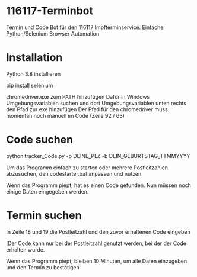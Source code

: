 # 116117-Terminbot
Termin und Code Bot für den 116117 Impfterminservice. Einfache Python/Selenium Browser Automation

# Installation

Python 3.8 installieren

pip install selenium

chromedriver.exe zum PATH hinzufügen
Dafür in Windows Umgebungsvariablen suchen und dort Umgebungsvariablen unten rechts den Pfad zur exe hinzufügen
Der Pfad für den chromedriver muss momentan noch manuell im Code (Zeile 92 / 63)

# Code suchen
python tracker_Code.py -p DEINE_PLZ -b DEIN_GEBURTSTAG_TTMMYYYY

Um das Programm einfach zu starten oder mehrere Postleitzahlen abzusuchen, den codestarter.bat anpassen und nutzen.

Wenn das Programm piept, hat es einen Code gefunden. Nun müssen noch einige Daten eingegeben werden.

# Termin suchen
In Zeile 18 und 19 die Postleitzahl und den zuvor erhaltenen Code eingeben

!Der Code kann nur bei der Postleitzahl genutzt werden, bei der der Code erhalten wurde.

Wenn das Programm piept, bleiben 10 Minuten, um alle Daten einzugeben und den Termin zu bestätigen
